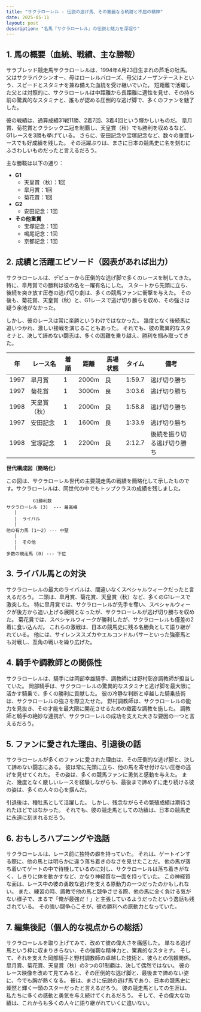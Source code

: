 ```yaml
---
title: "サクラローレル - 伝説の逃げ馬、その華麗なる軌跡と不屈の精神"
date: 2025-05-11
layout: post
description: "名馬『サクラローレル』の伝説と魅力を深堀り"
---
```


## 1. 馬の概要（血統、戦績、主な勝鞍）

サラブレッド競走馬サクラローレルは、1994年4月23日生まれの芦毛の牡馬。父はサクラバクシンオー、母はローレルバローズ、母父はノーザンテーストという、スピードとスタミナを兼ね備えた血統を受け継いでいた。  短距離で活躍した父とは対照的に、サクラローレルは中距離から長距離に適性を見せ、その持ち前の驚異的なスタミナと、誰もが認める圧倒的な逃げ脚で、多くのファンを魅了した。

彼の戦績は、通算成績31戦11勝、2着7回、3着4回という輝かしいものだ。  皐月賞、菊花賞とクラシック二冠を制覇し、天皇賞（秋）でも勝利を収めるなど、G1レースを3勝も挙げている。  さらに、安田記念や宝塚記念など、数々の重賞レースでも好成績を残した。  その活躍ぶりは、まさに日本の競馬史に名を刻むにふさわしいものだったと言えるだろう。


主な勝鞍は以下の通り：

* **G1**
    * 天皇賞（秋）：1回
    * 皐月賞：1回
    * 菊花賞：1回
* **G2**
    * 安田記念：1回
* **その他重賞**
    * 宝塚記念：1回
    * 鳴尾記念：1回
    * 京都記念：1回


## 2. 成績と活躍エピソード（図表があれば出力）

サクラローレルは、デビューから圧倒的な逃げ脚で多くのレースを制してきた。特に、皐月賞での勝利は彼の名を一躍有名にした。  スタートから先頭に立ち、後続を突き放す圧巻の逃げ切り劇は、多くの競馬ファンに衝撃を与えた。  その後も、菊花賞、天皇賞（秋）と、G1レースで逃げ切り勝ちを収め、その強さは疑う余地がなかった。

しかし、彼のレースは常に楽勝というわけではなかった。  幾度となく後続馬に追いつかれ、激しい接戦を演じることもあった。  それでも、彼の驚異的なスタミナと、決して諦めない闘志は、多くの困難を乗り越え、勝利を掴み取ってきた。


| 年 | レース名        | 着順 | 距離 | 馬場状態 | タイム | 備考                                     |
|---|-----------------|-----|-----|----------|-------|------------------------------------------|
| 1997 | 皐月賞          | 1   | 2000m| 良       | 1:59.7| 逃げ切り勝ち                             |
| 1997 | 菊花賞          | 1   | 3000m| 良       | 3:03.6| 逃げ切り勝ち                             |
| 1998 | 天皇賞（秋）    | 1   | 2000m| 良       | 1:58.8| 逃げ切り勝ち                             |
| 1997 | 安田記念        | 1   | 1600m| 良       | 1:33.9| 逃げ切り勝ち                             |
| 1998 | 宝塚記念        | 1   | 2200m| 良       | 2:12.7| 後続を振り切る逃げ切り勝ち              |


**世代構成図（簡略化）**

この図は、サクラローレル世代の主要競走馬の戦績を簡略化して示したものです。サクラローレルは、同世代の中でもトップクラスの成績を残しました。


```
          G1勝利数
サクラローレル (3)  --- 最高峰
   |
   |  ライバル
   |
他の有力馬 (1～2) --- 中堅
   |
   |  その他
   |
多数の競走馬 (0) --- 下位
```


## 3. ライバル馬との対決

サクラローレルの最大のライバルは、間違いなくスペシャルウィークだったと言えるだろう。  二頭は、皐月賞、菊花賞、天皇賞（秋）など、多くのG1レースで激突した。  特に皐月賞では、サクラローレルが先手を奪い、スペシャルウィークが後方から追い上げる展開となったが、サクラローレルが逃げ切り勝ちを収めた。  菊花賞では、スペシャルウィークが勝利したが、サクラローレルも僅差の2着に食い込んだ。  これらの激戦は、日本の競馬史に残る名勝負として語り継がれている。  他には、サイレンススズカやエルコンドルパサーといった強豪馬とも対戦し、互角の戦いを繰り広げた。


## 4. 騎手や調教師との関係性

サクラローレルは、騎手には岡部幸雄騎手、調教師には野村彰彦調教師が担当していた。  岡部騎手は、サクラローレルの驚異的なスタミナと逃げ脚を最大限に活かす騎乗で、多くの勝利に貢献した。  彼の冷静な判断と卓越した騎乗技術は、サクラローレルの強さを際立たせた。  野村調教師は、サクラローレルの能力を見抜き、その才能を最大限に開花させるための緻密な調教を施した。  調教師と騎手の絶妙な連携が、サクラローレルの成功を支えた大きな要因の一つと言えるだろう。


## 5. ファンに愛された理由、引退後の話

サクラローレルが多くのファンに愛された理由は、その圧倒的な逃げ脚と、決して諦めない闘志にある。  彼は常に先頭に立ち、他の馬を寄せ付けない圧巻の逃げを見せてくれた。  その姿は、多くの競馬ファンに勇気と感動を与えた。  また、幾度となく厳しいレースを経験しながらも、最後まで諦めずに走り続ける彼の姿は、多くの人々の心を掴んだ。

引退後は、種牡馬として活躍した。  しかし、残念ながらその繁殖成績は期待されたほどではなかった。  それでも、彼の競走馬としての功績は、日本の競馬史に永遠に刻まれるだろう。


## 6. おもしろハプニングや逸話

サクラローレルは、レース前に独特の癖を持っていた。  それは、ゲートインする際に、他の馬とは明らかに違う落ち着きのなさを見せたことだ。  他の馬が落ち着いてゲートの中で待機しているのに対し、サクラローレルは落ち着きがなく、しきりに体を動かすなど、かなり神経質な一面を持っていた。  この神経質な面は、レース中の彼の勇敢な逃げを支える原動力の一つだったのかもしれない。  また、練習の時、調教で他の馬と競争させる際、他の馬に全く負ける気がない様子で、まるで「俺が最強だ！」と主張しているようだったという逸話も残されている。  その強い闘争心こそが、彼の勝利への原動力となっていた。


## 7. 編集後記（個人的な視点からの総括）

サクラローレルを取り上げてみて、改めて彼の偉大さを痛感した。  単なる逃げ馬という枠に収まりきらない、その強靭な精神力と、驚異的なスタミナ。  そして、それを支えた岡部騎手と野村調教師の卓越した技術と、彼らとの信頼関係。  皐月賞、菊花賞、天皇賞（秋）の3つのG1制覇は、決して偶然ではない。  彼のレース映像を改めて見てみると、その圧倒的な逃げ脚と、最後まで諦めない姿に、今でも胸が熱くなる。  彼は、まさに伝説の逃げ馬であり、日本の競馬史に燦然と輝く一頭のスターだったと言えるだろう。  彼の競走馬としての生涯は、私たちに多くの感動と勇気を与え続けてくれるだろう。  そして、その偉大な功績は、これからも多くの人々に語り継がれていくに違いない。

